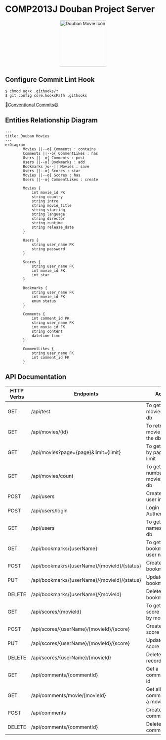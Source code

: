 # COMP2013J Douban Project Server

<p align="center">
  <img src="https://imgbed.codingkelvin.fun/uPic/film.png" alt="Douban Movie Icon" style="height:150px;" />
</p>

## Configure Commit Lint Hook

```shell
$ chmod ug+x .githooks/*
$ git config core.hooksPath .githooks
```

[🌈Conventional Commits😋](https://www.conventionalcommits.org/en/v1.0.0/)

## Entities Relationship Diagram

```mermaid
---
title: Douban Movies
---
erDiagram
		Movies ||--o{ Comments : contains
		Comments ||--o{ CommentLikes : has
		Users ||--o{ Comments : post
		Users ||--o{ Bookmarks : add
		Bookmarks }o--|| Movies : save
		Users ||--o{ Scores : star
		Movies ||--o{ Scores : has
		Users ||--o{ CommentLikes : create

		Movies {
			int movie_id PK
			string country
			string intro
			string movie_title
			string starring
			string language
			string director
			string runtime
			string release_date
		}
		
		Users {
			string user_name PK
			string password
		}
		
		Scores {
			string user_name FK
			int movie_id FK
			int star
		}
		
		Bookmarks {
			string user_name FK
			int movie_id FK
			enum status
		}
		
		Comments {
			int comment_id PK
			string user_name FK
			int movie_id FK
			string content
			datetime time
		}
		
		CommentLikes {
			string user_name FK
			int comment_id FK
		}
```

## API Documentation

| HTTP Verbs | Endpoints                                    | Action                                   | Response Format |
| ---------- | -------------------------------------------- | ---------------------------------------- | --------------- |
| GET        | /api/test                                    | To get top 10 movies in the db           | JSON            |
| GET        | /api/movies/{id}                             | To retrieve movie by id in the db        | JSON            |
| GET        | /api/movies?page={page}&limit={limit}        | To get movies by page and limit          | JSON            |
| GET        | /api/movies/count                            | To get total number of movies in the db  | JSON            |
| POST       | /api/users                                   | Create an user in the db                 | JSON            |
| POST       | /api/users/login                             | Login Authentication                     | JSON            |
| GET        | /api/users                                   | To get all user names in the db          | JSON            |
| GET        | /api/bookmarks/{userName}                    | To get the bookmarks by user name        | JSON            |
| POST       | /api/bookmakrs/{userName}/{movieId}/{status} | Create a bookmark                        | JSON            |
| PUT        | /api/bookmarks/{userName}/{movieId}/{status} | Update a bookmark                        | JSON            |
| DELETE     | /api/bookmarks/{userName}/{movieId}          | Delete a bookmark                        | JSON            |
| GET        | /api/scores/{movieId}                        | To get all the score records by movie id | JSON            |
| POST       | /api/scores/{userName}/{movieId}/{score}     | Create a score record                    | JSON            |
| PUT        | /api/scores/{userName}/{movieId}/{score}     | Update a score record                    | JSON            |
| DELETE     | /api/scores/{userName}/{movieId}             | Delete a score record                    | JSON            |
| GET        | /api/comments/{commentId}                    | Get a comments by id                     | JSON            |
| GET        | /api/comments/movie/{movieId}                | Get all the comments of a movie          | JSON            |
| POST       | /api/comments                                | Create a comment                         | JSON            |
| DELETE     | /api/comments/{commentId}                    | Delete a comment                         | JSON            |

